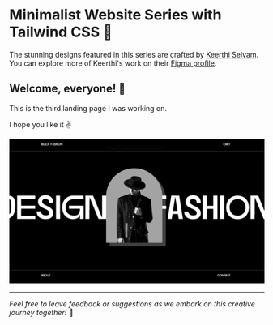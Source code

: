# Minimalist Website Series with Tailwind CSS 🚀

The stunning designs featured in this series are crafted by [Keerthi Selvam](https://www.linkedin.com/in/keerthi-%E2%9A%A1-a7879316b/). You can explore more of Keerthi's work on their [Figma profile](https://www.figma.com/@keerthiselvam).

## Welcome, everyone! 👋

This is the third landing page I was working on.

I hope you like it ✌️

![Black Fashion Landing Page](/banner.png)

---

_Feel free to leave feedback or suggestions as we embark on this creative journey together!_ 🌟
